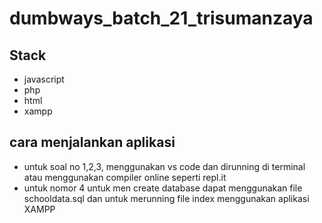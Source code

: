 # dumbways_batch_21_trisumanzaya

## Stack
- javascript
- php
- html
- xampp

## cara menjalankan aplikasi
- untuk soal no 1,2,3, menggunakan vs code dan dirunning di terminal atau menggunakan compiler online seperti repl.it 
- untuk nomor 4 untuk men create database dapat menggunakan file schooldata.sql dan untuk merunning file index menggunakan aplikasi XAMPP 


